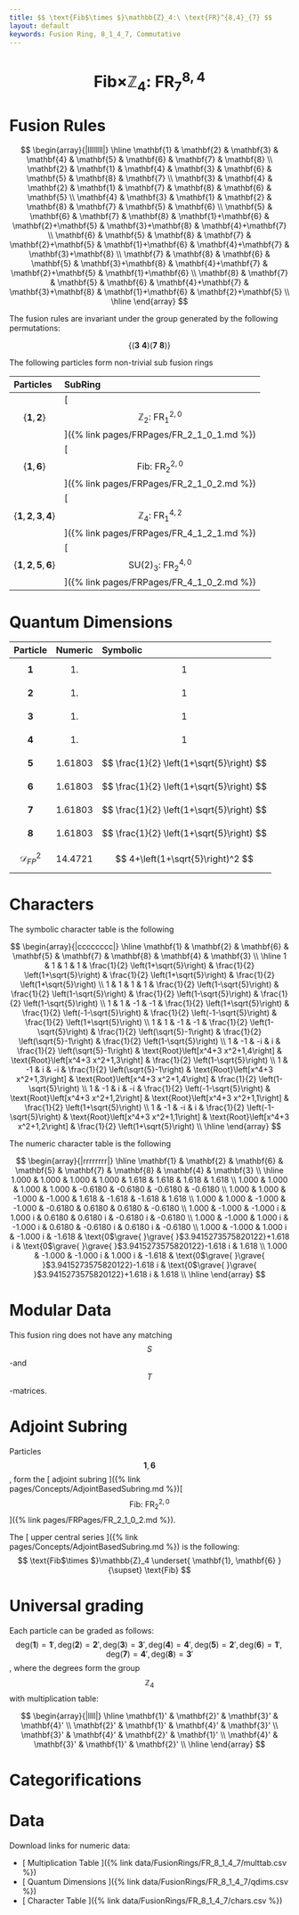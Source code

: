 ```yaml
---
title: $$ \text{Fib$\times $}\mathbb{Z}_4:\ \text{FR}^{8,4}_{7} $$
layout: default
keywords: Fusion Ring, 8_1_4_7, Commutative
---
```

# $$ \text{Fib$\times $}\mathbb{Z}_4:\ \text{FR}^{8,4}_{7} $$


# Fusion Rules

$$
\begin{array}{|llllllll|}
\hline
 \mathbf{1} & \mathbf{2} & \mathbf{3} & \mathbf{4} & \mathbf{5} & \mathbf{6} & \mathbf{7} & \mathbf{8} \\
 \mathbf{2} & \mathbf{1} & \mathbf{4} & \mathbf{3} & \mathbf{6} & \mathbf{5} & \mathbf{8} & \mathbf{7} \\
 \mathbf{3} & \mathbf{4} & \mathbf{2} & \mathbf{1} & \mathbf{7} & \mathbf{8} & \mathbf{6} & \mathbf{5} \\
 \mathbf{4} & \mathbf{3} & \mathbf{1} & \mathbf{2} & \mathbf{8} & \mathbf{7} & \mathbf{5} & \mathbf{6} \\
 \mathbf{5} & \mathbf{6} & \mathbf{7} & \mathbf{8} & \mathbf{1}+\mathbf{6} & \mathbf{2}+\mathbf{5} & \mathbf{3}+\mathbf{8} & \mathbf{4}+\mathbf{7} \\
 \mathbf{6} & \mathbf{5} & \mathbf{8} & \mathbf{7} & \mathbf{2}+\mathbf{5} & \mathbf{1}+\mathbf{6} & \mathbf{4}+\mathbf{7} & \mathbf{3}+\mathbf{8} \\
 \mathbf{7} & \mathbf{8} & \mathbf{6} & \mathbf{5} & \mathbf{3}+\mathbf{8} & \mathbf{4}+\mathbf{7} & \mathbf{2}+\mathbf{5} & \mathbf{1}+\mathbf{6} \\
 \mathbf{8} & \mathbf{7} & \mathbf{5} & \mathbf{6} & \mathbf{4}+\mathbf{7} & \mathbf{3}+\mathbf{8} & \mathbf{1}+\mathbf{6} & \mathbf{2}+\mathbf{5} \\
\hline
\end{array}
$$


The fusion rules are invariant under the group generated by the following permutations:

$$ \{(\mathbf{3} \  \mathbf{4}) (\mathbf{7} \  \mathbf{8})\} $$


The following particles form non-trivial sub fusion rings

| Particles | SubRing |
| :------ | :------ |
| $$ \{\mathbf{1},\mathbf{2}\} $$ | [ $$ \mathbb{Z}_2:\ \text{FR}^{2,0}_{1} $$ ]({% link pages/FRPages/FR_2_1_0_1.md %}) |
| $$ \{\mathbf{1},\mathbf{6}\} $$ | [ $$ \text{Fib}:\ \text{FR}^{2,0}_{2} $$ ]({% link pages/FRPages/FR_2_1_0_2.md %}) |
| $$ \{\mathbf{1},\mathbf{2},\mathbf{3},\mathbf{4}\} $$ | [ $$ \mathbb{Z}_4:\ \text{FR}^{4,2}_{1} $$ ]({% link pages/FRPages/FR_4_1_2_1.md %}) |
| $$ \{\mathbf{1},\mathbf{2},\mathbf{5},\mathbf{6}\} $$ | [ $$ \text{SU(2})_3:\ \text{FR}^{4,0}_{2} $$ ]({% link pages/FRPages/FR_4_1_0_2.md %}) |

# Quantum Dimensions

| Particle | Numeric | Symbolic |
| :------ | :------ | :------ |
| $$ \mathbf{1} $$ | $$ 1. $$ | $$ 1 $$ |
| $$ \mathbf{2} $$ | $$ 1. $$ | $$ 1 $$ |
| $$ \mathbf{3} $$ | $$ 1. $$ | $$ 1 $$ |
| $$ \mathbf{4} $$ | $$ 1. $$ | $$ 1 $$ |
| $$ \mathbf{5} $$ | $$ 1.61803 $$ | $$ \frac{1}{2} \left(1+\sqrt{5}\right) $$ |
| $$ \mathbf{6} $$ | $$ 1.61803 $$ | $$ \frac{1}{2} \left(1+\sqrt{5}\right) $$ |
| $$ \mathbf{7} $$ | $$ 1.61803 $$ | $$ \frac{1}{2} \left(1+\sqrt{5}\right) $$ |
| $$ \mathbf{8} $$ | $$ 1.61803 $$ | $$ \frac{1}{2} \left(1+\sqrt{5}\right) $$ |
| $$ \mathcal{D}_{FP}^2 $$ | $$ 14.4721 $$ | $$ 4+\left(1+\sqrt{5}\right)^2 $$ |

# Characters

The symbolic character table is the following

$$
\begin{array}{|cccccccc|}
\hline
 \mathbf{1} & \mathbf{2} & \mathbf{6} & \mathbf{5} & \mathbf{7} & \mathbf{8} & \mathbf{4} & \mathbf{3} \\
\hline
 1 & 1 & 1 & 1 & \frac{1}{2} \left(1+\sqrt{5}\right) & \frac{1}{2} \left(1+\sqrt{5}\right) & \frac{1}{2} \left(1+\sqrt{5}\right) & \frac{1}{2} \left(1+\sqrt{5}\right) \\
 1 & 1 & 1 & 1 & \frac{1}{2} \left(1-\sqrt{5}\right) & \frac{1}{2} \left(1-\sqrt{5}\right) & \frac{1}{2} \left(1-\sqrt{5}\right) & \frac{1}{2} \left(1-\sqrt{5}\right) \\
 1 & 1 & -1 & -1 & \frac{1}{2} \left(1+\sqrt{5}\right) & \frac{1}{2} \left(-1-\sqrt{5}\right) & \frac{1}{2} \left(-1-\sqrt{5}\right) & \frac{1}{2} \left(1+\sqrt{5}\right) \\
 1 & 1 & -1 & -1 & \frac{1}{2} \left(1-\sqrt{5}\right) & \frac{1}{2} \left(\sqrt{5}-1\right) & \frac{1}{2} \left(\sqrt{5}-1\right) & \frac{1}{2} \left(1-\sqrt{5}\right) \\
 1 & -1 & -i & i & \frac{1}{2} \left(\sqrt{5}-1\right) & \text{Root}\left[x^4+3 x^2+1,4\right] & \text{Root}\left[x^4+3 x^2+1,3\right] & \frac{1}{2} \left(1-\sqrt{5}\right) \\
 1 & -1 & i & -i & \frac{1}{2} \left(\sqrt{5}-1\right) & \text{Root}\left[x^4+3 x^2+1,3\right] & \text{Root}\left[x^4+3 x^2+1,4\right] & \frac{1}{2} \left(1-\sqrt{5}\right) \\
 1 & -1 & i & -i & \frac{1}{2} \left(-1-\sqrt{5}\right) & \text{Root}\left[x^4+3 x^2+1,2\right] & \text{Root}\left[x^4+3 x^2+1,1\right] & \frac{1}{2} \left(1+\sqrt{5}\right) \\
 1 & -1 & -i & i & \frac{1}{2} \left(-1-\sqrt{5}\right) & \text{Root}\left[x^4+3 x^2+1,1\right] & \text{Root}\left[x^4+3 x^2+1,2\right] & \frac{1}{2} \left(1+\sqrt{5}\right) \\
\hline
\end{array}
$$

The numeric character table is the following

$$
\begin{array}{|rrrrrrrr|}
\hline
 \mathbf{1} & \mathbf{2} & \mathbf{6} & \mathbf{5} & \mathbf{7} & \mathbf{8} & \mathbf{4} & \mathbf{3} \\
\hline
 1.000 & 1.000 & 1.000 & 1.000 & 1.618 & 1.618 & 1.618 & 1.618 \\
 1.000 & 1.000 & 1.000 & 1.000 & -0.6180 & -0.6180 & -0.6180 & -0.6180 \\
 1.000 & 1.000 & -1.000 & -1.000 & 1.618 & -1.618 & -1.618 & 1.618 \\
 1.000 & 1.000 & -1.000 & -1.000 & -0.6180 & 0.6180 & 0.6180 & -0.6180 \\
 1.000 & -1.000 & -1.000 i & 1.000 i & 0.6180 & 0.6180 i & -0.6180 i & -0.6180 \\
 1.000 & -1.000 & 1.000 i & -1.000 i & 0.6180 & -0.6180 i & 0.6180 i & -0.6180 \\
 1.000 & -1.000 & 1.000 i & -1.000 i & -1.618 & \text{0$\grave{ }\grave{ }$3.9415273575820122}+1.618 i & \text{0$\grave{ }\grave{ }$3.9415273575820122}-1.618 i & 1.618 \\
 1.000 & -1.000 & -1.000 i & 1.000 i & -1.618 & \text{0$\grave{ }\grave{ }$3.9415273575820122}-1.618 i & \text{0$\grave{ }\grave{ }$3.9415273575820122}+1.618 i & 1.618 \\
\hline
\end{array}
$$

# Modular Data

This fusion ring does not have any matching $$ S $$-and $$ T $$-matrices.

# Adjoint Subring

Particles $$ \mathbf{1}, \mathbf{6} $$, form the [ adjoint subring ]({% link pages/Concepts/AdjointBasedSubring.md %})[ $$ \text{Fib}:\ \text{FR}^{2,0}_{2} $$ ]({% link pages/FRPages/FR_2_1_0_2.md %}).

The [ upper central series ]({% link pages/Concepts/AdjointBasedSubring.md %}) is the following:
$$
\text{Fib$\times $}\mathbb{Z}_4 \underset{ \mathbf{1}, \mathbf{6} }{\supset}  \text{Fib}
$$

# Universal grading

Each particle can be graded as follows: $$ \text{deg}(\mathbf{1}) = \mathbf{1}', \text{deg}(\mathbf{2}) = \mathbf{2}', \text{deg}(\mathbf{3}) = \mathbf{3}', \text{deg}(\mathbf{4}) = \mathbf{4}', \text{deg}(\mathbf{5}) = \mathbf{2}', \text{deg}(\mathbf{6}) = \mathbf{1}', \text{deg}(\mathbf{7}) = \mathbf{4}', \text{deg}(\mathbf{8}) = \mathbf{3}' $$, where the degrees form the group $$ \mathbb{Z}_4 $$ with multiplication table:

$$
\begin{array}{|llll|}
\hline
 \mathbf{1}' & \mathbf{2}' & \mathbf{3}' & \mathbf{4}' \\
 \mathbf{2}' & \mathbf{1}' & \mathbf{4}' & \mathbf{3}' \\
 \mathbf{3}' & \mathbf{4}' & \mathbf{2}' & \mathbf{1}' \\
 \mathbf{4}' & \mathbf{3}' & \mathbf{1}' & \mathbf{2}' \\
\hline
\end{array}
$$

# Categorifications



# Data

Download links for numeric data:

* [ Multiplication Table ]({% link data/FusionRings/FR_8_1_4_7/multtab.csv %})
* [ Quantum Dimensions ]({% link data/FusionRings/FR_8_1_4_7/qdims.csv %})
* [ Character Table ]({% link data/FusionRings/FR_8_1_4_7/chars.csv %})